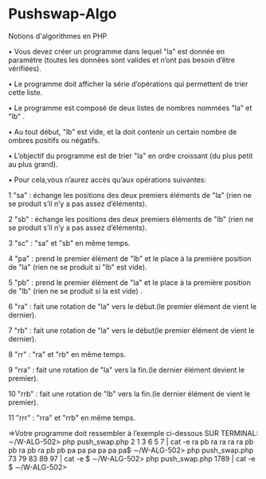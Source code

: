 # Pushswap-Algo
Notions d'algorithmes en PHP

• Vous devez créer un programme dans lequel  "la"  est donnée en paramètre (toutes les données sont valides et n’ont pas besoin d’être vérifiées).

• Le programme doit afficher la série d’opérations qui permettent de trier cette liste.

• Le programme est composé de deux listes de nombres nommées  "la"  et  "lb"  .

• Au tout début, "lb"  est vide, et la doit contenir un certain nombre de ombres positifs ou négatifs.

• L’objectif du programme est de trier  "la"   en ordre croissant (du plus petit au plus grand).

• Pour cela,vous n’aurez accès qu’aux opérations suivantes:

   1  "sa" : échange les positions des deux premiers éléments de  "la" (rien ne se produit s’il n’y a pas assez d’éléments).

   2  "sb" : échange les positions des deux premiers éléments de  "lb" (rien ne se produit s’il n’y a pas assez d’éléments).

   3  "sc" :  "sa"  et  "sb"  en même temps.

   4  "pa" : prend le premier élément de  "lb"  et le place à la première position de  "la"  (rien ne se produit si  "lb"  est        vide).

   5  "pb" : prend le premier élément de  "la"  et le place à la première position de  "lb"  (rien ne se produit si la
      est vide) .

   6  "ra" : fait une rotation de  "la"  vers le début.(le premier élément de vient le dernier).

   7  "rb"  : fait une rotation de  "la"  vers le début(le premier élément de vient le dernier).

   8  "rr" :  "ra"  et  "rb"  en même temps.

   9  "rra" : fait une rotation de  "la"  vers la fin.(le dernier élément devient le premier).

   10  "rrb" : fait une rotation de  "lb"  vers la fin.(le dernier élément de vient le premier).

   11  "rrr" :  "rra"  et  "rrb"  en même temps.
   
   =>Votre programme doit ressembler à l’exemple ci-dessous SUR TERMINAL:
   ∼/W-ALG-502> php push_swap.php 2 1 3 6 5 7 | cat -e 
   ra pb ra ra ra ra pb pb ra pb ra pb pb pa pa pa pa pa pa$
   ∼/W-ALG-502> php push_swap.php 73 79 83 89 97 | cat -e
   $
   ∼/W-ALG-502> php push_swap.php 1789 | cat -e
   $
   ∼/W-ALG-502>
     
